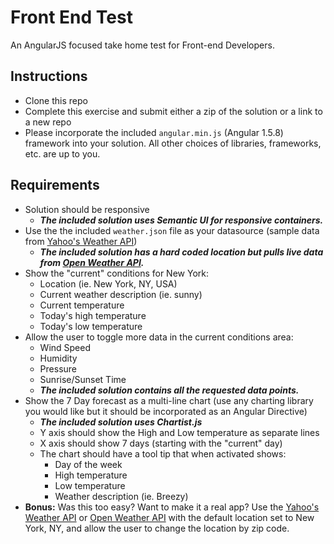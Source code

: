 # Front End Test
An AngularJS focused take home test for Front-end Developers.

## Instructions
+ Clone this repo
+ Complete this exercise and submit either a zip of the solution or a link to a new repo
+ Please incorporate the included `angular.min.js` (Angular 1.5.8) framework into your solution. All other choices of libraries, frameworks, etc. are up to you.

## Requirements
+ Solution should be responsive
  + **_The included solution uses Semantic UI for responsive containers._**
+ Use the the included `weather.json` file as your datasource (sample data from [Yahoo's Weather API](https://developer.yahoo.com/weather/))
  + **_The included solution has a hard coded location but pulls live data from [Open Weather API](https://openweathermap.org/api)._**
+ Show the "current" conditions for New York:
  + Location (ie. New York, NY, USA)
  + Current weather description (ie. sunny)
  + Current temperature
  + Today's high temperature
  + Today's low temperature
+ Allow the user to toggle more data in the current conditions area:
    + Wind Speed
    + Humidity
    + Pressure
    + Sunrise/Sunset Time
  + **_The included solution contains all the requested data points._**
+ Show the 7 Day forecast as a multi-line chart (use any charting library you would like but it should be incorporated as an Angular Directive)
  + **_The included solution uses Chartist.js_**
  + Y axis should show the High and Low temperature as separate lines
  + X axis should show 7 days (starting with the "current" day)
  + The chart should have a tool tip that when activated shows:
    + Day of the week
    + High temperature
    + Low temperature
    + Weather description (ie. Breezy)
+ __Bonus:__ Was this too easy? Want to make it a real app? Use the [Yahoo's Weather API](https://developer.yahoo.com/weather/) or [Open Weather API](https://openweathermap.org/api) with the default location set to New York, NY, and allow the user to change the location by zip code.
